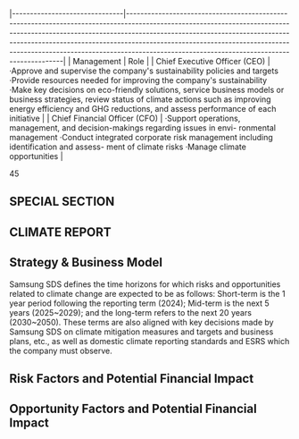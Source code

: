 |-------------------------------|------------------------------------------------------------------------------------------------------------------------------------------------------------------------------------------------------------------------------------------------------------------------------------------------------------------------------------------------------------------------------------|
| Management                    | Role                                                                                                                                                                                                                                                                                                                                                                               |
| Chief Executive Officer (CEO) | ·Approve and supervise the company's sustainability policies and targets ·Provide resources needed for improving the company's sustainability  ·Make key decisions on eco-friendly solutions, service business models or business  strategies, review status of climate actions such as improving energy efficiency and  GHG reductions, and assess performance of each initiative |
| Chief Financial Officer (CFO) | ·Support operations, management, and decision-makings regarding issues in envi- ronmental management ·Conduct integrated corporate risk management including identification and assess- ment of climate risks ·Manage climate opportunities                                                                                                                                        |

45

## **SPECIAL SECTION**

## **CLIMATE REPORT**

## **Strategy & Business Model**

Samsung SDS defines the time horizons for which risks and opportunities related to climate change are expected to be as follows: Short-term is the 1 year period following the reporting term (2024); Mid-term is the next 5 years (2025~2029); and the long-term refers to the next 20 years (2030~2050). These terms are also aligned with key decisions made by Samsung SDS on climate mitigation measures and targets and business plans, etc., as well as domestic climate reporting standards and ESRS which the company must observe.

## **Risk Factors and Potential Financial Impact**

## **Opportunity Factors and Potential Financial Impact**
